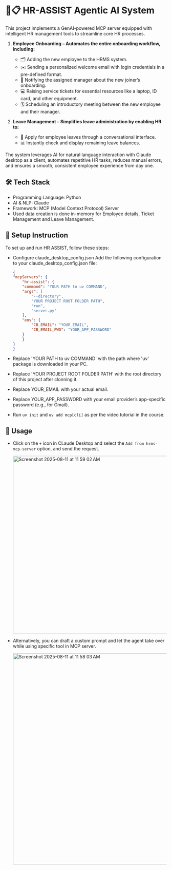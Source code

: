 # 🤖📋 HR-ASSIST Agentic AI System
This project implements a GenAI-powered MCP server equipped with intelligent HR management tools to streamline core HR processes.

1. **Employee Onboarding – Automates the entire onboarding workflow, including:**
   - 🗂️ Adding the new employee to the HRMS system.
   - ✉️ Sending a personalized welcome email with login credentials in a pre-defined format.
   - 📢 Notifying the assigned manager about the new joiner’s onboarding.
   - 💻 Raising service tickets for essential resources like a laptop, ID card, and other equipment.
   - 🗓️ Scheduling an introductory meeting between the new employee and their manager.

2. **Leave Management – Simplifies leave administration by enabling HR to:**
   - 📝 Apply for employee leaves through a conversational interface.
   - 📊 Instantly check and display remaining leave balances.

The system leverages AI for natural language interaction with Claude desktop as a client, automates repetitive HR tasks, reduces manual errors, and ensures a smooth, consistent employee experience from day one.

## 🛠️ Tech Stack

- Programming Language: Python
- AI & NLP: Claude
- Framework: MCP (Model Context Protocol) Server
- Used data creation is done in-memory for Employee details, Ticket Management and Leave Management.

## 🧪 Setup Instruction

To set up and run HR ASSIST, follow these steps:

- Configure claude_desktop_config.json
Add the following configuration to your claude_desktop_config.json file:

    ```json
    {
    "mcpServers": {
        "hr-assist": {
        "command": "YOUR PATH to uv COMMAND",
        "args": [
            "--directory",
            "YOUR PROJECT ROOT FOLDER PATH",
            "run",
            "server.py"
        ],
        "env": {
            "CB_EMAIL": "YOUR_EMAIL",
            "CB_EMAIL_PWD": "YOUR_APP_PASSWORD"
        }
        }
    }
    }
    ```
- Replace 'YOUR PATH to uv COMMAND' with the path where 'uv' package is downloaded in your PC.
- Replace 'YOUR PROJECT ROOT FOLDER PATH' with the root directory of this project after clonning it.
- Replace YOUR_EMAIL with your actual email.
- Replace YOUR_APP_PASSWORD with your email provider’s app-specific password (e.g., for Gmail).
- Run `uv init` and `uv add mcp[cli]` as per the video tutorial in the course.

## 📌 Usage
- Click on the `+` icon in CLaude Desktop and select the `Add from hrms-mcp-server` option, and send the request.

  <img width="880" height="553" alt="Screenshot 2025-08-11 at 11 59 02 AM" src="https://github.com/user-attachments/assets/83c0066b-559e-4bc0-b17c-05d0b147171e" />

- Alternatively, you can draft a custom prompt and let the agent take over while using specific tool in MCP server.

  <img width="893" height="658" alt="Screenshot 2025-08-11 at 11 58 03 AM" src="https://github.com/user-attachments/assets/7f05b0cb-5b0e-4804-a0f0-b6f76da64fc4" />
